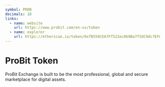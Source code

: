 ```yaml
---
symbol: PROB
decimals: 18
links:
  - name: website
    url: https://www.probit.com/en-us/token
  - name: explorer
    url: https://etherscan.io/token/0xfB559CE67Ff522ec0b9Ba7f5dC9dc7EF6c139803
---
```


# ProBit Token

ProBit Exchange is built to be the most professional, global and secure marketplace for digital assets.
